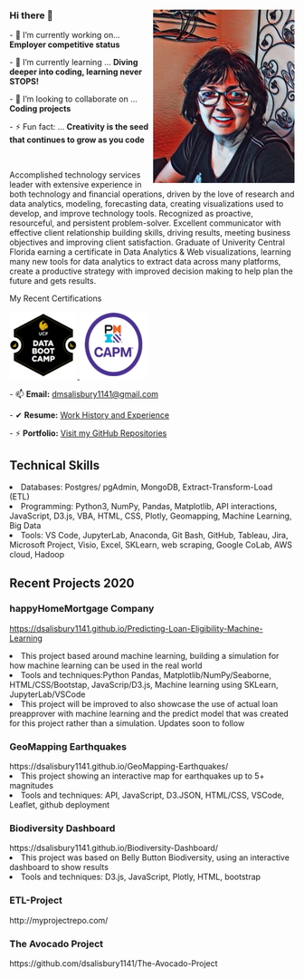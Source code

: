 ### Hi there 👋   <img img align="right" src="https://github.com/dsalisbury1141/dsalisbury1141/blob/main/avatar.jpg" width="250" alt="current photo">

<p>- 🔭 I’m currently working on... <strong>Employer competitive status</strong></p>
<p>- 🌱 I’m currently learning ... <strong>Diving deeper into coding, learning never STOPS!</strong> </p>
<p>- 👯 I’m looking to collaborate on ... <strong> Coding projects</strong> </p>
<p>- ⚡ Fun fact: ... <strong> Creativity is the seed that continues to grow as you code</strong></p>

<!DOCTYPE html>
<html lang="en-us">
<head>
  <meta charset="UTF-8">
</head>
<body>

  <img align="left|right|middle|top|bottom">

  <p>Accomplished technology services leader with extensive experience in both technology and financial operations, driven by the love of research and data analytics, modeling, forecasting data, creating visualizations used to develop, and improve technology tools. Recognized as proactive, resourceful, and persistent problem-solver. Excellent communicator with effective client relationship building skills, driving results, meeting business objectives and improving client satisfaction. Graduate of Univerity Central Florida earning a certificate in Data Analytics & Web visualizations, learning many new tools for data analytics to extract data across many platforms, create a productive strategy with improved decision making to help plan the future and gets results.
</p> 
<p> My Recent Certifications
  </p>
  <a target="_blank" href="https://api.badgr.io/public/assertions/ENwqKApTRdK6jMywt5kAPQ?identity__email=dmsalisbury1141%40gmail.com">
         <img alt="UCF" src="https://github.com/dsalisbury1141/dsalisbury1141/blob/main/Images/ucfbadgr.PNG"width=120" height="120">
      </a>

 <a target="_blank" href="https://www.youracclaim.com/earner/earned/badge/fbde78aa-2ddc-4fa9-881b-5616da71c965">
         <img alt="CAPM" src="https://github.com/dsalisbury1141/dsalisbury1141/blob/main/Images/CAPM%20Badge.PNG"width=120" height="120">
      </a>
 
<p>      </p>
<p>- 📫 <strong>Email:</strong> <a href="#">dmsalisbury1141@gmail.com</a></p>
<p>- ✔  <strong>Resume:</strong> <a href="https://docs.google.com/document/d/1aJTTWxcg6rMABY3WO4-vOEM1w-L3SgoHiLfrhrWdXx4/edit?usp=sharing">Work History and Experience</a></p>
<p>- ⚡ <strong>Portfolio:</strong> <a href="https://github.com/dsalisbury1141?tab=repositories">Visit my GitHub Repositories</a></p> 
  <head>
  
   </head>
   
<h2>Technical Skills</h2>
<li>Databases: Postgres/ pgAdmin, MongoDB, Extract-Transform-Load (ETL)</li>
<li>Programming: Python3, NumPy, Pandas, Matplotlib, API interactions, JavaScript, D3.js, VBA, HTML, CSS, Plotly, Geomapping, Machine Learning, Big Data</li>
<li>Tools: VS Code, JupyterLab, Anaconda, Git Bash, GitHub, Tableau, Jira, Microsoft Project, Visio, Excel, SKLearn, web scraping, Google CoLab, AWS cloud, Hadoop</li>

<h2> Recent Projects 2020</h2>

<h3>happyHomeMortgage Company</h3>

https://dsalisbury1141.github.io/Predicting-Loan-Eligibility-Machine-Learning
<li>This project based around machine learning, building a simulation for how machine learning can be used in the real world</li>
<li>Tools and techniques:Python Pandas, Matplotlib/NumPy/Seaborne, HTML/CSS/Bootstap, JavaScrip/D3.js, Machine learning using SKLearn, JupyterLab/VSCode</li>
<li> This project will be improved to also showcase the use of actual loan preapprover with machine learning and the predict model that was created for this project rather than a simulation. Updates soon to follow</li>

<h3>GeoMapping Earthquakes</h3>
https://dsalisbury1141.github.io/GeoMapping-Earthquakes/
<li>This project showing an interactive map for earthquakes up to 5+ magnitudes</li>
<li>Tools and techniques: API, JavaScript, D3.JSON, HTML/CSS, VSCode, Leaflet, github deployment</li>
    
 <h3>Biodiversity Dashboard</h3> 
 https://dsalisbury1141.github.io/Biodiversity-Dashboard/</li>
 <li>This project was based on Belly Button Biodiversity, using an interactive dashboard to show results</li>
 <li>Tools and techniques: D3.js, JavaScript, Plotly, HTML, bootstrap  </li>

<h3>ETL-Project</h3> 
 http://myprojectrepo.com/				

<h3>The Avocado Project</h3> 
 https://github.com/dsalisbury1141/The-Avocado-Project
 
  <table>
     
   
   
  </table>

  <!-- Bonus link to last class page -->
  
  <ul>
    

</body>

</html>
